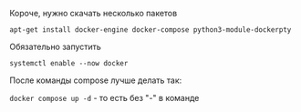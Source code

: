 Короче, нужно скачать несколько пакетов

`apt-get install docker-engine docker-compose python3-module-dockerpty`

Обязательно запустить 

`systemctl enable --now docker`

После команды compose лучше делать так:

`docker compose up -d` - то есть без "-" в команде

